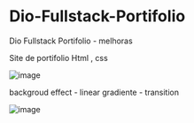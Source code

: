 # Dio-Fullstack-Portifolio
Dio Fullstack Portifolio - melhoras

Site de portifolio 
Html , css

![image](https://user-images.githubusercontent.com/94264109/175303175-201215cc-5e56-409d-b513-9f85dc9fcf79.png)


backgroud effect  - linear gradiente - transition

![image](https://user-images.githubusercontent.com/94264109/175303411-b4e74e27-d8ef-49f7-bbf0-1e6dd90dceaa.png)

